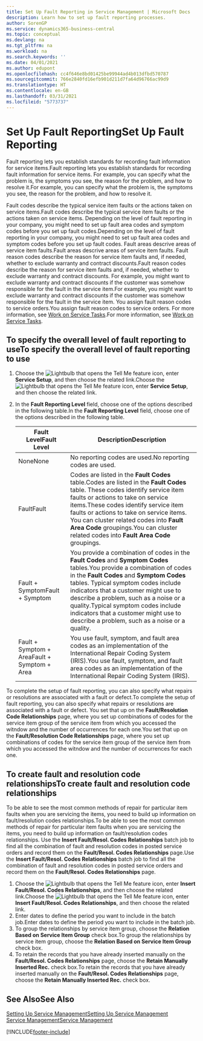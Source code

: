 ```yaml
---
title: Set Up Fault Reporting in Service Management | Microsoft Docs
description: Learn how to set up fault reporting processes.
author: SorenGP
ms.service: dynamics365-business-central
ms.topic: conceptual
ms.devlang: na
ms.tgt_pltfrm: na
ms.workload: na
ms.search.keywords: ''
ms.date: 04/01/2021
ms.author: edupont
ms.openlocfilehash: cc4f646e8bd01425be99944ad4b013dfbd570787
ms.sourcegitcommit: 766e2840fd16efb901d211d7fa64d96766ac99d9
ms.translationtype: HT
ms.contentlocale: en-GB
ms.lasthandoff: 03/31/2021
ms.locfileid: "5773737"
---
```

# <a name="set-up-fault-reporting"></a><span data-ttu-id="e4251-103">Set Up Fault Reporting</span><span class="sxs-lookup"><span data-stu-id="e4251-103">Set Up Fault Reporting</span></span>
<span data-ttu-id="e4251-104">Fault reporting lets you establish standards for recording fault information for service items.</span><span class="sxs-lookup"><span data-stu-id="e4251-104">Fault reporting lets you establish standards for recording fault information for service items.</span></span> <span data-ttu-id="e4251-105">For example, you can specify what the problem is, the symptoms you see, the reason for the problem, and how to resolve it.</span><span class="sxs-lookup"><span data-stu-id="e4251-105">For example, you can specify what the problem is, the symptoms you see, the reason for the problem, and how to resolve it.</span></span>  

<span data-ttu-id="e4251-106">Fault codes describe the typical service item faults or the actions taken on service items.</span><span class="sxs-lookup"><span data-stu-id="e4251-106">Fault codes describe the typical service item faults or the actions taken on service items.</span></span> <span data-ttu-id="e4251-107">Depending on the level of fault reporting in your company, you might need to set up fault area codes and symptom codes before you set up fault codes.</span><span class="sxs-lookup"><span data-stu-id="e4251-107">Depending on the level of fault reporting in your company, you might need to set up fault area codes and symptom codes before you set up fault codes.</span></span> <span data-ttu-id="e4251-108">Fault areas descrive areas of service item faults.</span><span class="sxs-lookup"><span data-stu-id="e4251-108">Fault areas descrive areas of service item faults.</span></span> <span data-ttu-id="e4251-109">Fault reason codes describe the reason for service item faults and, if needed, whether to exclude warranty and contract discounts.</span><span class="sxs-lookup"><span data-stu-id="e4251-109">Fault reason codes describe the reason for service item faults and, if needed, whether to exclude warranty and contract discounts.</span></span> <span data-ttu-id="e4251-110">For example, you might want to exclude warranty and contract discounts if the customer was somehow responsible for the fault in the service item.</span><span class="sxs-lookup"><span data-stu-id="e4251-110">For example, you might want to exclude warranty and contract discounts if the customer was somehow responsible for the fault in the service item.</span></span> <span data-ttu-id="e4251-111">You assign fault reason codes to service orders.</span><span class="sxs-lookup"><span data-stu-id="e4251-111">You assign fault reason codes to service orders.</span></span> <span data-ttu-id="e4251-112">For more information, see [Work on Service Tasks](service-how-to-work-on-service-tasks.md).</span><span class="sxs-lookup"><span data-stu-id="e4251-112">For more information, see [Work on Service Tasks](service-how-to-work-on-service-tasks.md).</span></span>  

## <a name="to-specify-the-overall-level-of-fault-reporting-to-use"></a><span data-ttu-id="e4251-113">To specify the overall level of fault reporting to use</span><span class="sxs-lookup"><span data-stu-id="e4251-113">To specify the overall level of fault reporting to use</span></span>
1. <span data-ttu-id="e4251-114">Choose the ![Lightbulb that opens the Tell Me feature](media/ui-search/search_small.png "Tell me what you want to do") icon, enter **Service Setup**, and then choose the related link.</span><span class="sxs-lookup"><span data-stu-id="e4251-114">Choose the ![Lightbulb that opens the Tell Me feature](media/ui-search/search_small.png "Tell me what you want to do") icon, enter **Service Setup**, and then choose the related link.</span></span>
2. <span data-ttu-id="e4251-115">In the **Fault Reporting Level** field, choose one of the options described in the following table.</span><span class="sxs-lookup"><span data-stu-id="e4251-115">In the **Fault Reporting Level** field, choose one of the options described in the following table.</span></span>  

    |<span data-ttu-id="e4251-116">**Fault Level**</span><span class="sxs-lookup"><span data-stu-id="e4251-116">**Fault Level**</span></span>|<span data-ttu-id="e4251-117">**Description**</span><span class="sxs-lookup"><span data-stu-id="e4251-117">**Description**</span></span>|  
    |------------|-------------|  
    |<span data-ttu-id="e4251-118">None</span><span class="sxs-lookup"><span data-stu-id="e4251-118">None</span></span> | <span data-ttu-id="e4251-119">No reporting codes are used.</span><span class="sxs-lookup"><span data-stu-id="e4251-119">No reporting codes are used.</span></span>|  
    |<span data-ttu-id="e4251-120">Fault</span><span class="sxs-lookup"><span data-stu-id="e4251-120">Fault</span></span> | <span data-ttu-id="e4251-121">Codes are listed in the **Fault Codes** table.</span><span class="sxs-lookup"><span data-stu-id="e4251-121">Codes are listed in the **Fault Codes** table.</span></span> <span data-ttu-id="e4251-122">These codes identify service item faults or actions to take on service items.</span><span class="sxs-lookup"><span data-stu-id="e4251-122">These codes identify service item faults or actions to take on service items.</span></span> <span data-ttu-id="e4251-123">You can cluster related codes into **Fault Area Code** groupings.</span><span class="sxs-lookup"><span data-stu-id="e4251-123">You can cluster related codes into **Fault Area Code** groupings.</span></span>|  
    |<span data-ttu-id="e4251-124">Fault + Symptom</span><span class="sxs-lookup"><span data-stu-id="e4251-124">Fault + Symptom</span></span> | <span data-ttu-id="e4251-125">You provide a combination of codes in the **Fault Codes** and **Symptom Codes** tables.</span><span class="sxs-lookup"><span data-stu-id="e4251-125">You provide a combination of codes in the **Fault Codes** and **Symptom Codes** tables.</span></span> <span data-ttu-id="e4251-126">Typical symptom codes include indicators that a customer might use to describe a problem, such as a noise or a quality.</span><span class="sxs-lookup"><span data-stu-id="e4251-126">Typical symptom codes include indicators that a customer might use to describe a problem, such as a noise or a quality.</span></span>|  
    |<span data-ttu-id="e4251-127">Fault + Symptom + Area</span><span class="sxs-lookup"><span data-stu-id="e4251-127">Fault + Symptom + Area</span></span> | <span data-ttu-id="e4251-128">You use fault, symptom, and fault area codes as an implementation of the International Repair Coding System (IRIS).</span><span class="sxs-lookup"><span data-stu-id="e4251-128">You use fault, symptom, and fault area codes as an implementation of the International Repair Coding System (IRIS).</span></span>|  

<span data-ttu-id="e4251-129">To complete the setup of fault reporting, you can also specify what repairs or resolutions are associated with a fault or defect.</span><span class="sxs-lookup"><span data-stu-id="e4251-129">To complete the setup of fault reporting, you can also specify what repairs or resolutions are associated with a fault or defect.</span></span> <span data-ttu-id="e4251-130">You set that up on the **Fault/Resolution Code Relationships** page, where you set up combinations of codes for the service item group of the service item from which you accessed the witndow and the number of occurrences for each one.</span><span class="sxs-lookup"><span data-stu-id="e4251-130">You set that up on the **Fault/Resolution Code Relationships** page, where you set up combinations of codes for the service item group of the service item from which you accessed the witndow and the number of occurrences for each one.</span></span>

## <a name="to-create-fault-and-resolution-code-relationships"></a><span data-ttu-id="e4251-131">To create fault and resolution code relationships</span><span class="sxs-lookup"><span data-stu-id="e4251-131">To create fault and resolution code relationships</span></span>
<!--this needs to go in a working with topic-->
<span data-ttu-id="e4251-132"> To be able to see the most common methods of repair for particular item faults when you are servicing the items, you need to build up information on fault/resolution codes relationships.</span><span class="sxs-lookup"><span data-stu-id="e4251-132">To be able to see the most common methods of repair for particular item faults when you are servicing the items, you need to build up information on fault/resolution codes relationships.</span></span> <span data-ttu-id="e4251-133">Use the **Insert Fault/Resol. Codes Relationships** batch job to find all the combination of fault and resolution codes in posted service orders and record them on the **Fault/Resol. Codes Relationships** page.</span><span class="sxs-lookup"><span data-stu-id="e4251-133">Use the **Insert Fault/Resol. Codes Relationships** batch job to find all the combination of fault and resolution codes in posted service orders and record them on the **Fault/Resol. Codes Relationships** page.</span></span>

1. <span data-ttu-id="e4251-134">Choose the ![Lightbulb that opens the Tell Me feature](media/ui-search/search_small.png "Tell me what you want to do") icon, enter **Insert Fault/Resol. Codes Relationships**, and then choose the related link.</span><span class="sxs-lookup"><span data-stu-id="e4251-134">Choose the ![Lightbulb that opens the Tell Me feature](media/ui-search/search_small.png "Tell me what you want to do") icon, enter **Insert Fault/Resol. Codes Relationships**, and then choose the related link.</span></span>  
2. <span data-ttu-id="e4251-135">Enter dates to define the period you want to include in the batch job.</span><span class="sxs-lookup"><span data-stu-id="e4251-135">Enter dates to define the period you want to include in the batch job.</span></span>  
3. <span data-ttu-id="e4251-136">To group the relationships by service item group, choose the **Relation Based on Service Item Group** check box.</span><span class="sxs-lookup"><span data-stu-id="e4251-136">To group the relationships by service item group, choose the **Relation Based on Service Item Group** check box.</span></span>  
4. <span data-ttu-id="e4251-137">To retain the records that you have already inserted manually on the **Fault/Resol. Codes Relationships** page, choose the **Retain Manually Inserted Rec.** check box.</span><span class="sxs-lookup"><span data-stu-id="e4251-137">To retain the records that you have already inserted manually on the **Fault/Resol. Codes Relationships** page, choose the **Retain Manually Inserted Rec.** check box.</span></span>  

## <a name="see-also"></a><span data-ttu-id="e4251-138">See Also</span><span class="sxs-lookup"><span data-stu-id="e4251-138">See Also</span></span>
[<span data-ttu-id="e4251-139">Setting Up Service Management</span><span class="sxs-lookup"><span data-stu-id="e4251-139">Setting Up Service Management</span></span>](service-setup-service.md)  
[<span data-ttu-id="e4251-140">Service Management</span><span class="sxs-lookup"><span data-stu-id="e4251-140">Service Management</span></span>](service-service.md)  


[!INCLUDE[footer-include](includes/footer-banner.md)]